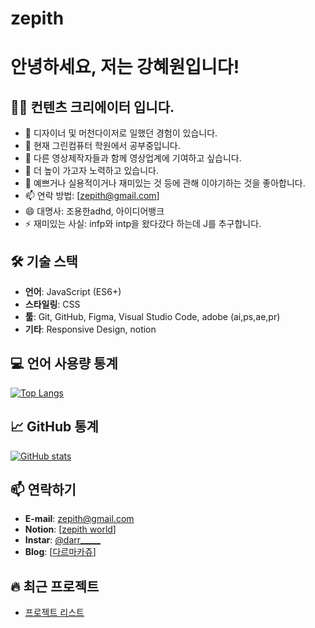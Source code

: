 # zepith
# 안녕하세요, 저는 강혜원입니다!

## 👨‍💻 컨텐츠 크리에이터 입니다.

- 🔭 디자이너 및 머천다이저로 일했던 경험이 있습니다.
- 🌱 현재 그린컴퓨터 학원에서 공부중입니다.
- 👯 다른 영상제작자들과 함께 영상업계에 기여하고 싶습니다.
- 🤔 더 높이 가고자 노력하고 있습니다.
- 💬 예쁘거나 실용적이거나 재미있는 것 등에 관해 이야기하는 것을 좋아합니다.
- 📫 연락 방법: [zepith@gmail.com]
- 😄 대명사: 조용한adhd, 아이디어뱅크
- ⚡ 재미있는 사실: infp와 intp을 왔다갔다 하는데 J를 추구합니다.

## 🛠 기술 스택
- **언어**: JavaScript (ES6+)
- **스타일링**: CSS
- **툴**: Git, GitHub, Figma, Visual Studio Code, adobe (ai,ps,ae,pr)
- **기타**: Responsive Design, notion

## 💻 언어 사용량 통계

[![Top Langs](https://github-readme-stats.vercel.app/api/top-langs/?username=zepith&layout=compact)](https://github.com/anuraghazra/github-readme-stats)

## 📈 GitHub 통계

[![GitHub stats](https://github-readme-stats.vercel.app/api?username=zepith&show_icons=true&theme=radical)](https://github.com/anuraghazra/github-readme-stats)

## 📫 연락하기
- **E-mail**: zepith@gmail.com
- **Notion**: [[zepith world](https://www.notion.so/About-Me-19dd5bf2c24180139dbfc628aee69d59)]
- **Instar**: [@darr_____](https://www.instagram.com/darr_____)
- **Blog**: [[다르마카쥬](https://m.blog.naver.com/darr_____)]

## 🔥 최근 프로젝트
- [프로젝트 리스트](https://www.notion.so/ZEPITH-FOLIO-19dd5bf2c2418016b670fc3b9d42f6cb)
